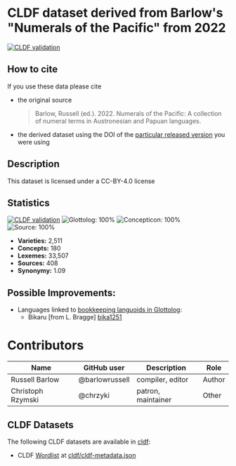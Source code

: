 # CLDF dataset derived from Barlow's "Numerals of the Pacific" from 2022

[![CLDF validation](https://github.com/numeralbank/barlowpacific/workflows/CLDF-validation/badge.svg)](https://github.com/numeralbank/barlowpacific/actions?query=workflow%3ACLDF-validation)

## How to cite

If you use these data please cite
- the original source
  > Barlow, Russell (ed.). 2022. Numerals of the Pacific: A collection of numeral terms in Austronesian and Papuan languages.
- the derived dataset using the DOI of the [particular released version](../../releases/) you were using

## Description


This dataset is licensed under a CC-BY-4.0 license

## Statistics


[![CLDF validation](https://github.com/numeralbank/barlowpacific/workflows/CLDF-validation/badge.svg)](https://github.com/numeralbank/barlowpacific/actions?query=workflow%3ACLDF-validation)
![Glottolog: 100%](https://img.shields.io/badge/Glottolog-100%25-brightgreen.svg "Glottolog: 100%")
![Concepticon: 100%](https://img.shields.io/badge/Concepticon-100%25-brightgreen.svg "Concepticon: 100%")
![Source: 100%](https://img.shields.io/badge/Source-100%25-brightgreen.svg "Source: 100%")

- **Varieties:** 2,511
- **Concepts:** 180
- **Lexemes:** 33,507
- **Sources:** 408
- **Synonymy:** 1.09

## Possible Improvements:

- Languages linked to [bookkeeping languoids in Glottolog](http://glottolog.org/glottolog/glottologinformation#bookkeepinglanguoids):
  - Bikaru [from L. Bragge] [bika1251](http://glottolog.org/resource/languoid/id/bika1251)



# Contributors

Name | GitHub user | Description |Role
--- | --- | --- | ---
Russell Barlow | @barlowrussell | compiler, editor | Author
Christoph Rzymski | @chrzyki | patron, maintainer | Other




## CLDF Datasets

The following CLDF datasets are available in [cldf](cldf):

- CLDF [Wordlist](https://github.com/cldf/cldf/tree/master/modules/Wordlist) at [cldf/cldf-metadata.json](cldf/cldf-metadata.json)